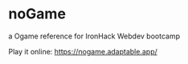 # noGame

a Ogame reference for IronHack Webdev bootcamp

Play it online: https://nogame.adaptable.app/
